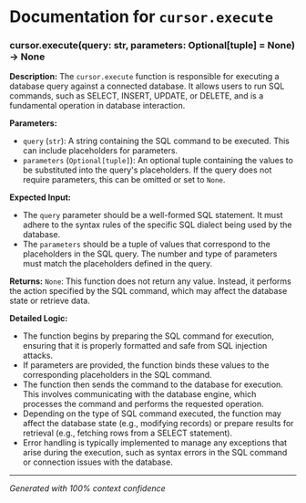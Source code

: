 # Documentation for `cursor.execute`

### cursor.execute(query: str, parameters: Optional[tuple] = None) -> None

**Description:**
The `cursor.execute` function is responsible for executing a database query against a connected database. It allows users to run SQL commands, such as SELECT, INSERT, UPDATE, or DELETE, and is a fundamental operation in database interaction.

**Parameters:**
- `query` (`str`): A string containing the SQL command to be executed. This can include placeholders for parameters.
- `parameters` (`Optional[tuple]`): An optional tuple containing the values to be substituted into the query's placeholders. If the query does not require parameters, this can be omitted or set to `None`.

**Expected Input:**
- The `query` parameter should be a well-formed SQL statement. It must adhere to the syntax rules of the specific SQL dialect being used by the database.
- The `parameters` should be a tuple of values that correspond to the placeholders in the SQL query. The number and type of parameters must match the placeholders defined in the query.

**Returns:**
`None`: This function does not return any value. Instead, it performs the action specified by the SQL command, which may affect the database state or retrieve data.

**Detailed Logic:**
- The function begins by preparing the SQL command for execution, ensuring that it is properly formatted and safe from SQL injection attacks.
- If parameters are provided, the function binds these values to the corresponding placeholders in the SQL command.
- The function then sends the command to the database for execution. This involves communicating with the database engine, which processes the command and performs the requested operation.
- Depending on the type of SQL command executed, the function may affect the database state (e.g., modifying records) or prepare results for retrieval (e.g., fetching rows from a SELECT statement).
- Error handling is typically implemented to manage any exceptions that arise during the execution, such as syntax errors in the SQL command or connection issues with the database.

---
*Generated with 100% context confidence*
